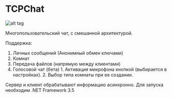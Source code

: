 ﻿TCPChat
=======

![alt tag](https://raw.github.com/Nirklav/TCPChat/master/screen.png)

Многопользовательский чат, с смешанной архитектурой.

Поддержка:
  1. Личных сообщений (Анонимный обмен ключами)
  2. Комнат
  3. Передача файлов (напрямую между клиентами)
  4. Голосовой чат (бета)
    1. Активация микрофона кнопкой (выбирается в настройках).
    2. Выбор типа комнаты при ее создании.
  
Сервер и клиент обрабатывают информацию асинхронно.
Для запуска необходим .NET Framework 3.5


